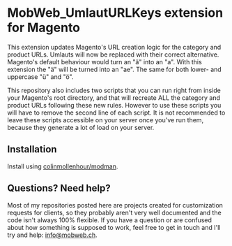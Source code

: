 # MobWeb_UmlautURLKeys extension for Magento

This extension updates Magento's URL creation logic for the category and product URLs. Umlauts will now be replaced with their correct alternative. Magento's default behaviour would turn an "ä" into an "a". With this extension the "ä" will be turned into an "ae". The same for both lower- and uppercase "ü" and "ö".

This repository also includes two scripts that you can run right from inside your Magento's root directory, and that will recreate ALL the category and product URLs following these new rules. However to use these scripts you will have to remove the second line of each script. It is not recommended to leave these scripts accessible on your server once you've run them, because they generate a lot of load on your server.

## Installation

Install using [colinmollenhour/modman](https://github.com/colinmollenhour/modman/).

## Questions? Need help?

Most of my repositories posted here are projects created for customization requests for clients, so they probably aren't very well documented and the code isn't always 100% flexible. If you have a question or are confused about how something is supposed to work, feel free to get in touch and I'll try and help: [info@mobweb.ch](mailto:info@mobweb.ch).